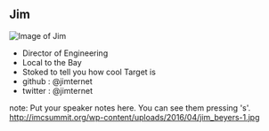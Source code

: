 ##  Jim

![Image of Jim](http://imcsummit.org/wp-content/uploads/2016/04/jim_beyers-1.jpg)

* Director of Engineering
* Local to the Bay
* Stoked to tell you how cool Target is
* github : @jimternet
* twitter : @jimternet

note:
    Put your speaker notes here.
    You can see them pressing 's'.
    http://imcsummit.org/wp-content/uploads/2016/04/jim_beyers-1.jpg
